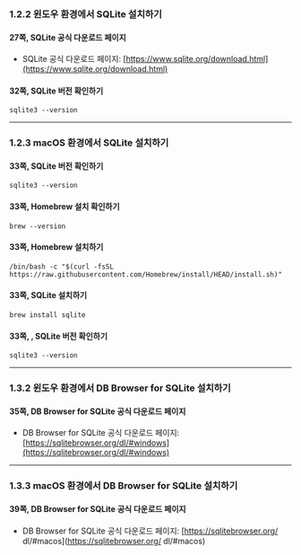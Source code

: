 ### 1.2.2 윈도우 환경에서 SQLite 설치하기

#### 27쪽, SQLite 공식 다운로드 페이지

- SQLite 공식 다운로드 페이지: [https://www.sqlite.org/download.html](https://www.sqlite.org/download.html)


#### 32쪽, SQLite 버전 확인하기 

```
sqlite3 --version
```

---

### 1.2.3 macOS 환경에서 SQLite 설치하기

#### 33쪽, SQLite 버전 확인하기

```
sqlite3 --version
```


#### 33쪽, Homebrew 설치 확인하기

```
brew --version
```


#### 33쪽, Homebrew 설치하기

```
/bin/bash -c "$(curl -fsSL https://raw.githubusercontent.com/Homebrew/install/HEAD/install.sh)"
```


#### 33쪽, SQLite 설치하기

```
brew install sqlite
```


#### 33쪽, , SQLite 버전 확인하기

```
sqlite3 --version
```

---

### 1.3.2 윈도우 환경에서 DB Browser for SQLite 설치하기

#### 35쪽, DB Browser for SQLite 공식 다운로드 페이지

- DB Browser for SQLite 공식 다운로드 페이지: [https://sqlitebrowser.org/dl/#windows](https://sqlitebrowser.org/dl/#windows)

---

### 1.3.3 macOS 환경에서 DB Browser for SQLite 설치하기

#### 39쪽, DB Browser for SQLite 공식 다운로드 페이지

- DB Browser for SQLite 공식 다운로드 페이지: [https://sqlitebrowser.org/
dl/#macos](https://sqlitebrowser.org/
dl/#macos)
